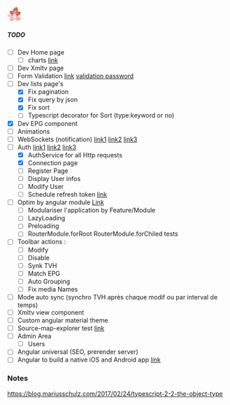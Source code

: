 ﻿![alt text](https://github.com/Fazzani/Synker2/blob/master/WebClient/wwwroot/favicon-32x32.png?raw=true)
##### TODO

- [ ] Dev Home page
  - [ ] charts [link](https://github.com/swimlane/ngx-charts)
- [ ] Dev Xmltv page
- [ ] Form Validation [link](https://www.toptal.com/angular-js/angular-4-forms-validation) [validation password](https://medium.com/front-end-hacking/how-to-implement-custom-validator-confirm-password-in-angular2-rc-3-622288ba809d)
- [ ] Dev lists page's
  - [x] Fix pagination
  - [x] Fix query by json
  - [x] Fix sort
  - [ ] Typescript decorator for Sort (type:keyword or no)
- [x] Dev EPG component
- [ ] Animations
- [ ] WebSockets (notification) [link1](https://tutorialedge.net/typescript/angular/angular-websockets-tutorial/) [link2](https://docs.microsoft.com/en-us/aspnet/core/fundamentals/websockets) [link3](https://radu-matei.com/blog/aspnet-core-websockets-middleware/)
- [ ] Auth [link1](http://www.c-sharpcorner.com/article/authentication-with-angular-2-app-front-end-and-asp-net-webapi-backend/) [link2](https://github.com/auth0/angular2-jwt/tree/v1.0) [link3](https://auth0.com/blog/introducing-angular2-jwt-a-library-for-angular2-authentication/)
  - [x] AuthService for all Http requests 
  - [x] Connection page
  - [ ] Register Page
  - [ ] Display User infos
  - [ ] Modify User
  - [ ] Schedule refresh token [link](http://blog.ionic.io/ionic-2-and-auth0/)
- [ ] Optim by angular module [Link](https://angular.io/guide/ngmodule#feature-modules)
  - [ ] Modulariser l'application by Feature/Module
  - [ ] LazyLoading
  - [ ] Preloading
  - [ ] RouterModule.forRoot RouterModule.forChiled tests
- [ ] Toolbar actions :
    - [ ] Modify
    - [ ] Disable
    - [ ] Synk TVH
    - [ ] Match EPG
    - [ ] Auto Grouping
    - [ ] Fix media Names
- [ ] Mode auto sync (synchro TVH après chaque modif ou par interval de temps)
- [ ] Xmltv view component
- [ ] Custom angular material theme
- [ ] Source-map-explorer test [link](https://www.npmjs.com/package/source-map-explorer)
- [ ] Admin Area
  - [ ] Users
- [ ] Angular universal (SEO, prerender server)
- [ ] Angular to build a native iOS and Android app [link](https://www.nativescript.org/)

### Notes
https://blog.mariusschulz.com/2017/02/24/typescript-2-2-the-object-type

